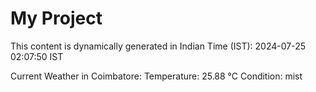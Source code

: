 # My Project

This content is dynamically generated in Indian Time (IST): 2024-07-25 02:07:50 IST


Current Weather in Coimbatore:
Temperature: 25.88 °C
Condition: mist
